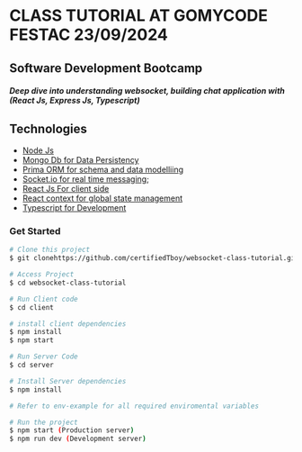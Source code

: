 # CLASS TUTORIAL AT GOMYCODE FESTAC 23/09/2024

## Software Development Bootcamp

##### Deep dive into understanding websocket, building chat application with (React Js, Express Js, Typescript)

## Technologies

- [Node Js](#Node)
- [Mongo Db for Data Persistency](#)
- [Prima ORM for schema and data modelliing](#)
- [Socket.io for real time messaging](#);
- [React Js For client side](#)
- [React context for global state management]()
- [Typescript for Development](#)

### Get Started

```bash
# Clone this project
$ git clonehttps://github.com/certifiedTboy/websocket-class-tutorial.git

# Access Project
$ cd websocket-class-tutorial

# Run Client code
$ cd client

# install client dependencies
$ npm install
$ npm start

# Run Server Code
$ cd server

# Install Server dependencies
$ npm install

# Refer to env-example for all required enviromental variables

# Run the project
$ npm start (Production server)
$ npm run dev (Development server)

```
